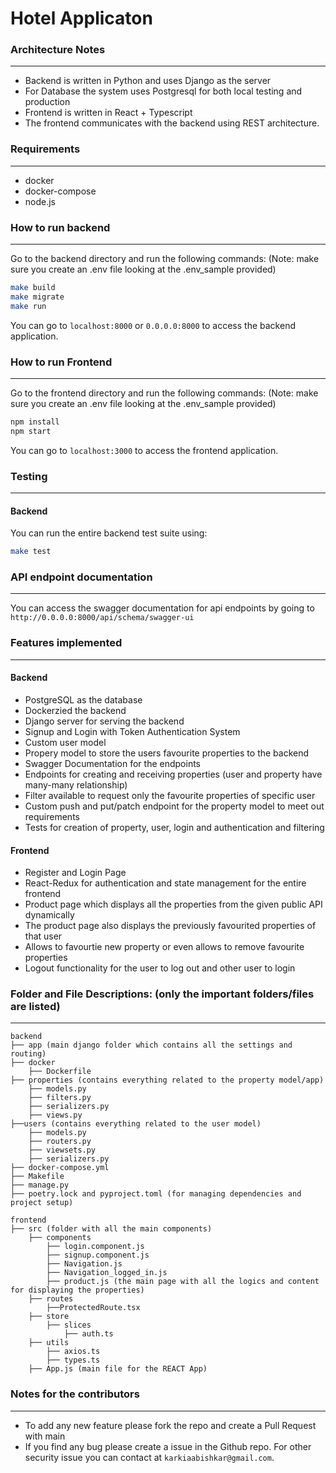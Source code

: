 # Hotel Applicaton


### Architecture Notes
------------------
* Backend is written in Python and uses Django as the server
* For Database the system uses Postgresql for both local testing and production
* Frontend is written in React + Typescript
* The frontend communicates with the backend using REST architecture.

### Requirements
--------------------------

* docker
* docker-compose
* node.js


### How to run backend
--------------------------
Go to the backend directory and run the following commands:
(Note: make sure you create an .env file looking at the .env_sample provided)

```bash
make build
make migrate
make run
```

You can go to `localhost:8000` or `0.0.0.0:8000` to access the backend application.

### How to run Frontend
--------------------------
Go to the frontend directory and run the following commands:
(Note: make sure you create an .env file looking at the .env_sample provided)

```bash
npm install
npm start
```

You can go to `localhost:3000` to access the frontend application.

### Testing
--------------------------
#### Backend
You can run the entire backend test suite using:

```bash
make test
```

### API endpoint documentation
--------------------------

You can access the swagger documentation for api endpoints by going to ```http://0.0.0.0:8000/api/schema/swagger-ui```

### Features implemented
--------------------------
#### Backend

* PostgreSQL as the database
* Dockerzied the backend 
* Django server for serving the backend
* Signup and Login with Token Authentication System
* Custom user model
* Propery model to store the users favourite properties to the backend
* Swagger Documentation for the endpoints
* Endpoints for creating and receiving properties (user and property have many-many relationship)
* Filter available to request only the favourite properties of specific user
* Custom push and put/patch endpoint for the property model to meet out requirements
* Tests for creation of property, user, login and authentication and filtering

#### Frontend

* Register and Login Page
* React-Redux for authentication and state management for the entire frontend
* Product page which displays all the properties from the given public API dynamically
* The product page also displays the previously favourited properties of that user
* Allows to favourtie new property or even allows to remove favourite properties
* Logout functionality for the user to log out and other user to login

### Folder and File Descriptions: (only the important folders/files are listed)
--------------------------
    backend
    ├── app (main django folder which contains all the settings and routing)
    ├── docker
        ├── Dockerfile
    ├── properties (contains everything related to the property model/app)
        ├── models.py
        ├── filters.py
        ├── serializers.py
        ├── views.py
    ├──users (contains everything related to the user model)
        ├── models.py
        ├── routers.py
        ├── viewsets.py
        ├── serializers.py
    ├── docker-compose.yml
    ├── Makefile
    ├── manage.py
    ├── poetry.lock and pyproject.toml (for managing dependencies and project setup)

    frontend
    ├── src (folder with all the main components)
        ├── components
            ├── login.component.js
            ├── signup.component.js
            ├── Navigation.js
            ├── Navigation_logged_in.js
            ├── product.js (the main page with all the logics and content for displaying the properties)
        ├── routes
            ├──ProtectedRoute.tsx
        ├── store
            ├── slices
                ├── auth.ts
        ├── utils
            ├── axios.ts
            ├── types.ts
        ├── App.js (main file for the REACT App)

### Notes for the contributors
------------------------------
* To add any new feature please fork the repo and create a Pull Request with main
* If you find any bug please create a issue in the Github repo. For other security issue you can contact at `karkiaabishkar@gmail.com`.